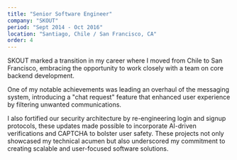 ```yaml
---
title: "Senior Software Engineer"
company: "SKOUT"
period: "Sept 2014 - Oct 2016"
location: "Santiago, Chile / San Francisco, CA"
order: 4
---
```


SKOUT marked a transition in my career where I moved from Chile to San Francisco, embracing the opportunity to work closely with a team on core backend development. 

One of my notable achievements was leading an overhaul of the messaging system, introducing a "chat request" feature that enhanced user experience by filtering unwanted communications.

I also fortified our security architecture by re-engineering login and signup protocols, these updates made possible to incorporate AI-driven verifications and CAPTCHA to bolster user safety. These projects not only showcased my technical acumen but also underscored my commitment to creating scalable and user-focused software solutions.